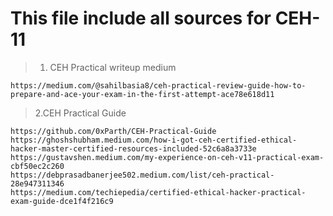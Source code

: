 # This file include all sources for CEH-11

> 1. CEH Practical writeup medium
```
https://medium.com/@sahilbasia8/ceh-practical-review-guide-how-to-prepare-and-ace-your-exam-in-the-first-attempt-ace78e618d11
```

> 2.CEH Practical Guide
```
https://github.com/0xParth/CEH-Practical-Guide
https://ghoshshubham.medium.com/how-i-got-ceh-certified-ethical-hacker-master-certified-resources-included-52c6a8a3733e
https://gustavshen.medium.com/my-experience-on-ceh-v11-practical-exam-cbf50ec2c260
https://debprasadbanerjee502.medium.com/list/ceh-practical-28e947311346
https://medium.com/techiepedia/certified-ethical-hacker-practical-exam-guide-dce1f4f216c9
```
